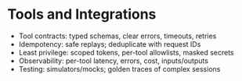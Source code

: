 # Tools and Integrations

- Tool contracts: typed schemas, clear errors, timeouts, retries
- Idempotency: safe replays; deduplicate with request IDs
- Least privilege: scoped tokens, per-tool allowlists, masked secrets
- Observability: per-tool latency, errors, cost, inputs/outputs
- Testing: simulators/mocks; golden traces of complex sessions
